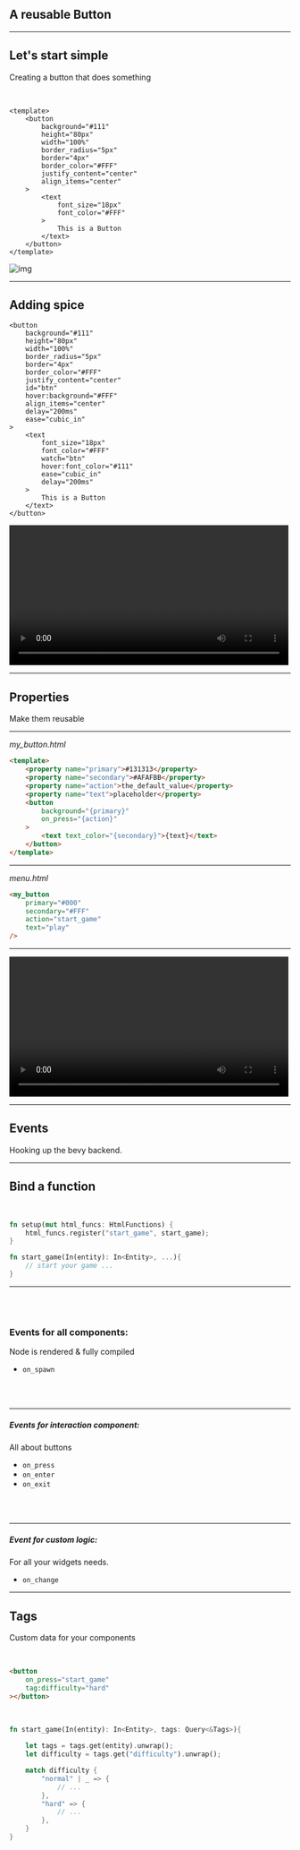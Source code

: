 ## A reusable Button

---

## Let's start simple

Creating a button that does something

<br/>

```html[|3-10|12-17]
<template>
    <button
        background="#111"
        height="80px"
        width="100%"
        border_radius="5px"
        border="4px"
        border_color="#FFF"
        justify_content="center"
        align_items="center"
    >
        <text
            font_size="18px"
            font_color="#FFF"
        >
            This is a Button
        </text>
    </button>
</template>
```

![img](img/button_1.png)

---

## Adding spice

```html[9-13|18-21|]
<button
    background="#111"
    height="80px"
    width="100%"
    border_radius="5px"
    border="4px"
    border_color="#FFF"
    justify_content="center"
    id="btn"
    hover:background="#FFF"
    align_items="center"
    delay="200ms"
    ease="cubic_in"
>
    <text
        font_size="18px"
        font_color="#FFF"
        watch="btn"
        hover:font_color="#111"
        ease="cubic_in"
        delay="200ms"
    >
        This is a Button
    </text>
</button>
```

<div class="row">
    <video width="500px" src="img/button_2.mp4" autoplay=true loop />
</div>

---

## Properties

Make them reusable

---

_my_button.html_

```html
<template>
    <property name="primary">#131313</property>
    <property name="secondary">#AFAFBB</property>
    <property name="action">the_default_value</property>
    <property name="text">placeholder</property>
    <button
        background="{primary}"
        on_press="{action}"
    >
        <text text_color="{secondary}">{text}</text>
    </button>
</template>
```

---

_menu.html_

```html
<my_button
    primary="#000"
    secondary="#FFF"
    action="start_game"
    text="play"
/>
```

---

<div class="row">
    <video width="500px" src="img/reuse.mp4" autoplay=true loop />
</div>

---

## Events

Hooking up the bevy backend.

---

## Bind a function

<br/>

```rust
fn setup(mut html_funcs: HtmlFunctions) {
    html_funcs.register("start_game", start_game);
}

fn start_game(In(entity): In<Entity>, ...){
    // start your game ...
}
```

---

<br />
<br />

### Events for all components:

Node is rendered & fully compiled

- `on_spawn`

<br />
<br />

---

##### Events for interaction component:

All about buttons

- `on_press`
- `on_enter`
- `on_exit`

<br />
<br />

---

##### Event for custom logic:

For all your widgets needs.

- `on_change`

---

## Tags

Custom data for your components

<br />

```html
<button
    on_press="start_game"
    tag:difficulty="hard"
></button>
```

<br />

```rust
fn start_game(In(entity): In<Entity>, tags: Query<&Tags>){

    let tags = tags.get(entity).unwrap();
    let difficulty = tags.get("difficulty").unwrap();

    match difficulty {
        "normal" | _ => {
            // ...
        },
        "hard" => {
            // ...
        },
    }
}
```
